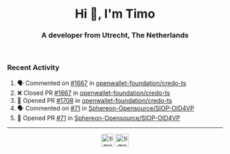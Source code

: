 <h1 align="center">Hi 👋, I'm Timo</h1>
<h3 align="center">A developer from Utrecht, The Netherlands</h3>
<br/>
<!-- https://github.com/rahuldkjain/github-profile-readme-generator --!>

<!--  <p align="left"><img src="https://github-readme-stats.vercel.app/api?username=timoglastra&show_icons=true&count_private=true&" alt="timoglastra" /></p> --!>

<!--
Github language stats
<p align="left"><img src="https://github-readme-stats.vercel.app/api/top-langs/?username=timoglastra&layout=compact" alt="timoglastra" /><p>
-->

<!-- Codestats language stats -->
<!-- <p align="left"><img src="https://codestats-readme.vercel.app/api/top-langs/?username=timoglastra&layout=compact&language_count=12" alt="timoglastra" /><p>    --!>
  
<h3>Recent Activity</h3>

<!--START_SECTION:activity-->
1. 🗣 Commented on [#1667](https://github.com/openwallet-foundation/credo-ts/pull/1667#issuecomment-1913558377) in [openwallet-foundation/credo-ts](https://github.com/openwallet-foundation/credo-ts)
2. ❌ Closed PR [#1667](https://github.com/openwallet-foundation/credo-ts/pull/1667) in [openwallet-foundation/credo-ts](https://github.com/openwallet-foundation/credo-ts)
3. 💪 Opened PR [#1708](https://github.com/openwallet-foundation/credo-ts/pull/1708) in [openwallet-foundation/credo-ts](https://github.com/openwallet-foundation/credo-ts)
4. 🗣 Commented on [#71](https://github.com/Sphereon-Opensource/SIOP-OID4VP/pull/71#issuecomment-1913552869) in [Sphereon-Opensource/SIOP-OID4VP](https://github.com/Sphereon-Opensource/SIOP-OID4VP)
5. 💪 Opened PR [#71](https://github.com/Sphereon-Opensource/SIOP-OID4VP/pull/71) in [Sphereon-Opensource/SIOP-OID4VP](https://github.com/Sphereon-Opensource/SIOP-OID4VP)
<!--END_SECTION:activity-->

---

<p align="center">
<a href="https://twitter.com/timoglastra" target="blank"><img align="center" src="https://cdn.jsdelivr.net/npm/simple-icons@3.0.1/icons/twitter.svg" alt="timoglastra" height="30" width="30" /></a>
<a href="https://linkedin.com/in/timoglastra" target="blank"><img align="center" src="https://cdn.jsdelivr.net/npm/simple-icons@3.0.1/icons/linkedin.svg" alt="timoglastra" height="30" width="30" /></a>
</p>



